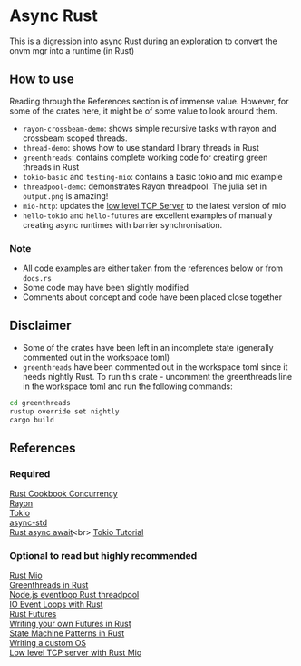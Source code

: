 # Async Rust
This is a digression into async Rust during an exploration to convert the onvm mgr into a runtime (in Rust)

## How to use
Reading through the References section is of immense value. However, for some of the crates here, it might be of some value to look around them.
- `rayon-crossbeam-demo`: shows simple recursive tasks with rayon and crossbeam scoped threads.
- `thread-demo`: shows how to use standard library threads in Rust
- `greenthreads`: contains complete working code for creating green threads in Rust
- `tokio-basic` and `testing-mio`: contains a basic tokio and mio example
- `threadpool-demo`: demonstrates Rayon threadpool. The julia set in `output.png` is amazing!
- `mio-http`: updates the [low level TCP Server](https://sergey-melnychuk.github.io/2019/08/01/rust-mio-tcp-server/#:~:text=Low-level%20TCP%20server%20in%20Rust%20with%20MIO%20Aug,low-level%20cross-platform%20abstraction%20over%20epoll%2Fkqueue%20written%20in%20Rust.) to the latest version of mio
- `hello-tokio` and `hello-futures` are excellent examples of manually creating async runtimes with barrier synchronisation.

### Note
* All code examples are either taken from the references below or from `docs.rs`
* Some code may have been slightly modified
* Comments about concept and code have been placed close together

## Disclaimer
- Some of the crates have been left in an incomplete state (generally commented out in the workspace toml)
- `greenthreads` have been commented out in the workspace toml since it needs nightly Rust. To run this crate - uncomment the greenthreads line in the workspace toml and run the following commands:
```bash
cd greenthreads
rustup override set nightly
cargo build
```

## References
### Required
[Rust Cookbook Concurrency](https://rust-lang-nursery.github.io/rust-cookbook/concurrency/threads.html)<br>
[Rayon](https://docs.rs/rayon/1.4.1/rayon/index.html)<br>
[Tokio](https://docs.rs/tokio/0.3.0/tokio/index.html)<br>
[async-std](https://book.async.rs)<br>
[Rust async await](https://rust-lang.github.io/async-book/#:~:text=This%20book%20aims%20to%20be%20a%20comprehensive%2C%20up-to-date,general%2C%20and%20to%20Rust%27s%20particular%20take%20on%20it.)<br>
[Tokio Tutorial](https://tokio.rs/tokio/tutorial)

### Optional to read but highly recommended
[Rust Mio](https://docs.rs/mio/0.7.4/mio/)<br>
[Greenthreads in Rust](https://cfsamson.gitbook.io/green-threads-explained-in-200-lines-of-rust/)<br>
[Node.js eventloop Rust threadpool](https://cfsamson.github.io/book-exploring-async-basics/)<br>
[IO Event Loops with Rust](https://cfsamsonbooks.gitbook.io/epoll-kqueue-iocp-explained/)<br>
[Rust Futures](https://hoverbear.org/blog/the-future-with-futures/)<br>
[Writing your own Futures in Rust](https://cfsamson.github.io/books-futures-explained/0_background_information.html)<br>
[State Machine Patterns in Rust](https://hoverbear.org/blog/rust-state-machine-pattern/)<br>
[Writing a custom OS](https://os.phil-opp.com)<br>
[Low level TCP server with Rust Mio](https://sergey-melnychuk.github.io/2019/08/01/rust-mio-tcp-server/#:~:text=Low-level%20TCP%20server%20in%20Rust%20with%20MIO%20Aug,low-level%20cross-platform%20abstraction%20over%20epoll%2Fkqueue%20written%20in%20Rust.)
